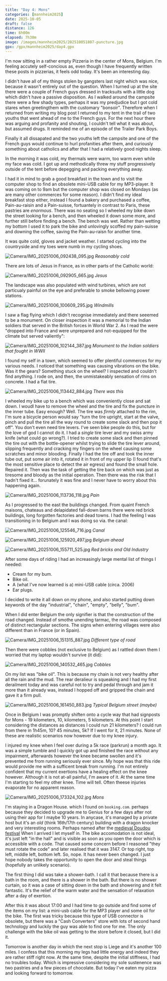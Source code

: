 ```yaml
--- 
title: "Day 4: Mons"
categories: [mannheim2025]
date: 2025-10-05
draft: false
distance: 126
time: 6h00m
elapsed: 7h30m
image: /images/mannheim2025/202510051807-puncture.jpg
gpx: /gpx/mannheim2025/day4.gpx
---
```


I'm now sitting in a rather empty Pizzeria in the center of Mons, Belgium. I'm
feeling accutely self-concious as, even though I have frequently written these posts
in pizzerias, it feels odd today. It's been an interesting day.

I didn't have all of my things stolen by gangsters last night which was nice,
because it wasn't entirely out of the question. When I turned up at the site
there were a couple of French guys dressed in tracksuits with a little dog
which didn't have a passive disposition. As I walked around the campsite there
were a few shady types, perhaps it was my predjudice but I got cold stares
when greetingthem with the customary "bonsoir". Therefore when I returned from
writing my blog post I returned to my tent in the trail of two youths that
went ahead of me to the French guys. For the next hour there was arguing and
profanity and shouting, I couldn't tell what it was about, but assumed drugs.
It reminded me of an episode of the Trailer Park Boys.

Finally it all dissapated and the two youths left the campsite and one of the
French guys would continue to hurl profanities after them, and curiously
something about catholics and after that I had a relatively good nights sleep.

In the morning it was cold, my thermals were warm, too warm even while my face
was cold. I got up and methodically threw my stuff progressively outside of
the tent before depegging and packing everything away.

I had it in mind to grab a good breakfast in the town and to visit the
computer shop to find an obsolete mini-USB cable for my MP3-player. It was
coming on to 9am but the computer shop was closed on Mondays (as are many
other commerces for some reason). I didn't find my ideal breakfast stop
either, instead I found a bakery and purchased a coffee, Pain-au-raisin and a
Pain-suisse, fortuantely in contrast to Paris, these pastries are _enormous_.
There was no seating so I wheeled my bike down the street looking for a bench,
and then wheeled it down some more, and further still before finding a bench.
The bench was wet. Rather than wetting my bottom I used it to park the bike
and unlovingly scoffed my pain-suisse and downing the coffee, saving the
Pain-au-raisn for another time.

It was quite cold, gloves and jacket weather. I started cycling into the
countryside and my toes were numb in my cycling shoes.

![Camera/IMG_20251006_092438_095.jpg](/images/mannheim2025/202510051807-coldmorning.jpg)
*Reasonably cold*

There are lots of Jesus in France, as in other parts of the Catholic world:

![Camera/IMG_20251006_092905_665.jpg](/images/mannheim2025/202510051807-jesus.jpg)
*Jesus*

The landscape was also populated with wind turbines, which are not particualy
painful on the eye and preferable to smoke bellowing power stations.

![Camera/IMG_20251006_100609_295.jpg](/images/mannheim2025/202510051807-windmills.jpg)
*Windmills*

I saw a flag flying which I didn't recognise immediately and there seeemed to
be a monument. On closer inspection it was a memorial to the Indian soldiers
that served in the British forces in World War 2. As I read the were "dropped into
France and were unprepared and not-equipped for the climate but served
valiently":

![Camera/IMG_20251006_102144_387.jpg](/images/mannheim2025/202510051807-indian.jpg)
*Monument to the Indian soldiers that fought in WWII*

I found my self in a town, which seemed to offer plentiful commerces for my
various needs. I noticed that something was causing vibrations on the bike.
Was it the gears? Something stuck on the wheel? I inspected and couldn't find
anything. I rode on, and then, the unmistakeably sensation of rims on
concrete. I had a flat tire.


![Camera/IMG_20251006_113442_884.jpg](/images/mannheim2025/202510051807-castle.jpg)
*There was this*

I wheeled my bike up to a bench which was conveniently close and sat down. I
woudl have to remove the wheel and the tire and fix the puncture in the inner
tube. Easy enough? Well. The tire was _firmly_ attached to the rim, I'm sure a
bicycle person would say "turn the tire upright, start at the valve, pinch and
pull the tire all the way round to create some slack and then pop it off". You
don't even need tire levers. I've seen bike people do this, but for the love
of god I cannot do it. I had a *single* tire lever and my swiss army knife
(what could go wrong?). I tried to create some slack and then pinned the tire
out with the bottle-opener whilst trying to slide the tire lever around,
slipping frequently and cracking my fingers on the wheel causing some
scratches and minor blooding. Finally I had the tire off and took the inner
tube out, put some air into it, rotated it in front of my upper lip (I found
that's the most sensitive place to detect the air egress) and found the small
hole. Repaired it. Then was the task of getting the tire back _on_ which was
just as tiresome and bloody as the initial operation. Then there was the risk
that I hadn't fixed it... forunately it was fine and I never have to worry
about this happening again.

![Camera/IMG_20251006_113736_118.jpg](/images/mannheim2025/202510051807-puncture.jpg)
*Pain*

As I progressed to the east the buildings changed. From quaint French maisons,
chateaus and delapidated fall-down barns there were red brick buildings, long
forgotten factories and dead towns. I had the feeling I was transitioning in
to Belgium and I was doing so via. the canal:

![Camera/IMG_20251006_125546_716.jpg](/images/mannheim2025/202510051807-canal.jpg)
*Canal*

![Camera/IMG_20251006_125920_497.jpg](/images/mannheim2025/202510051807-bigsign.jpg)
*Belgium ahead*

![Camera/IMG_20251006_155711_525.jpg](/images/mannheim2025/202510051807-industry.jpg)
*Red bricks and Old Industry*

After some days of riding I had an increasingly large mental list of things I
needed:

- Cream for my bum.
- Bike oil.
- A (what I've now learned is a) mini-USB cable (circa. 2006)
- Ear plugs.

I decided to write it all down on my phone, and also started putting down
keywords of the day "industrial", "chain", "empty", "belly", "bum".

When I did enter Belgium the only signifier is that the construction of the road changed.
Instead of smothe unending tarmac, the road was composed of distinct
rectangular sections. The signs when entering villages were also different
than in France (or in Spain).

![Camera/IMG_20251006_151315_887.jpg](/images/mannheim2025/202510051807-belgium.jpg)
*Different type of road*

Then there were cobbles (not exclusive to Belgium) as I rattled down them I
worried that my laptop wouldn't survive (it did):

![Camera/IMG_20251006_140532_465.jpg](/images/mannheim2025/202510051807-cobbles.jpg)
*Cobbles*

On my list was "bike oil". This is because my chain is not very healthy after
all the rain and the mud. The rear deralieur is squeaking and I had my first
derailment today and was careful not to try and pedal through and jam it more
than it already was, instead I hopped off and gripped the chain and gave it a
firm pull.

![Camera/IMG_20251006_161450_883.jpg](/images/mannheim2025/202510051807-street.jpg)
*Typical Belgium street (maybe)*

Once in Belgium I was promptly shiften onto a cycle way that had signposts for
Mons - 19 kilometers, 10, kilometers, 5 kilometers. At this point I start
considering the distances as distances I could run 21 kilometers? I could run
from there in 1h45m, 10? 45 minutes, 5k? If I went for it, 21 minutes. None of
these are realistic scenarios now however due to my knee injury.

I injured my knee when I feel over during a 5k race (parkrun) a month ago. It
was a simple tumble and I quickly got up and finished the race without any
impairment, afterwards however the knee became swollen and it's prevented me
from running seriously ever since. My hope was that this ride would provide me
with a sufficent break from running. I'm not entirely confident that my
current exertions have a healing effect on the knee however. Although it is
not at-all painful, I'm aware of it. At the same time I'm starting to feel my
other knee. Time will tell. Often theese injuries evaporate for no apparent
reason.

![Camera/IMG_20251006_173324_102.jpg](/images/mannheim2025/202510051807-mons.jpg)
*Mons*

I'm staying in a Dragon House. which I found on `booking.com`. perhaps because
they decided to upgrade me to Genius for a few days after not using their app
for I maybe 10 years. In anycase, it's managed by a private host but it's an
_old_ (think 16th/17th century) building with a dragon knocker and very
interesting rooms. Perhaps named after the [medieval Doudou
festival](https://en.wikipedia.org/wiki/Ducasse_de_Mons) When I arrived I let
myself in. The bike accomodation is not ideal, it's just left "in the hall"
and is visible as soon as you open the door which is accessible with a code.
That caused some concern before I reasoned "they must rotate the code" and
later realised that it was 3147. Or top right, top left, middle left, bottom
left. So, nope. It has never been changed. I just hope nobody takes the
opportunity to open the door and steal things (hopefully an unlikely
scenario).

The first thing I did was take a shower-bath. I call it that because there is
a bath in the room, and there is a shower in the bath. But there is no shower
curtain, so it was a case of sitting down in the bath and showering and it
felt fantastic. It's the relief of the warm water and the sensation of
relaxation after a day of exertion.

After this it was about 17:00 and I had time to go outside and find some of
the items on my list: a mini-usb cable for the MP3 player and some oil for the
bike. The first was tricky because this type of USB connector is obsolete, but
there was a "Cash Converters" store with lots of second hand technology and
luckily the guy was able to find one for me. The only challenge with the bike
oil was getting to the store before it closed, but I did it.

Tomorrow is another day in which the next stop is Liege and it's another 100
miles. I confess that this morning my legs had little energy and indeed they
are rather stiff right now. At the same time, despite the initial stiffness, I
had no troubles today. Which is impressive considering my sole sustenence was
two pastries and a few pieces of chocolate. But today I've eaten my pizza and
looking forward to tomorrow.

